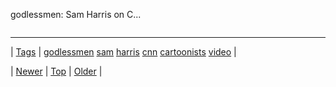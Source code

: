 <!--
title: godlessmen
date: 2020-06-28T15:27:00.031Z
tags: godlessmen, sam, harris, cnn, cartoonists, video
-->


godlessmen: Sam Harris on C...

<video controls="controls" autoplay="autoplay" src="https://www.youtube.com/watch?v=u_ubamwlPI8" type="video/mp4" width="0" height="0"></video>

<!--BOTTOM-POST-NAVIGATION-->
---

| [Tags](tags.md) | [godlessmen](tag-godlessmen.md) [sam](tag-sam.md) [harris](tag-harris.md) [cnn](tag-cnn.md) [cartoonists](tag-cartoonists.md) [video](tag-video.md) |

| [Newer](100199678024.md) | [Top](index.md) | [Older](100200065729.md) |